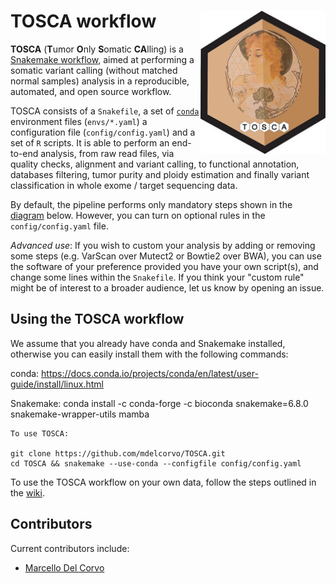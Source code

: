 # TOSCA workflow <img src="img/tosca_image.png" width="200" align="right" />


**TOSCA** (**T**umor **O**nly **S**omatic **CA**lling) is a [Snakemake workflow](https://snakemake.readthedocs.io/en/stable/index.html), aimed at performing a somatic variant calling (without matched normal samples) analysis in a reproducible, automated, and open source workflow.

TOSCA consists of a `Snakefile`, a set of [`conda`](https://conda.io/docs/) environment files (`envs/*.yaml`) a configuration file (`config/config.yaml`) and a set of `R` scripts. It is able to perform an end-to-end analysis, from raw read files, via quality checks, alignment and variant calling, to functional annotation, databases filtering, tumor purity and ploidy estimation and finally variant classification in whole exome / target sequencing data.  

By default, the pipeline performs only mandatory steps shown in the [diagram](img/dag_tosca.png) below. However, you can turn on optional rules in the `config/config.yaml` file. 

*Advanced use*: If you wish to custom your analysis by adding or removing some steps (e.g. VarScan over Mutect2 or Bowtie2 over BWA), you can use the software of your preference provided you have your own script(s), and change some lines within the `Snakefile`. If you think your "custom rule" might be of interest to a broader audience, let us know by opening an issue.


## Using the TOSCA workflow

We assume that you already have conda and Snakemake installed, otherwise you can easily install them with the following commands:

conda: https://docs.conda.io/projects/conda/en/latest/user-guide/install/linux.html

Snakemake: conda install -c conda-forge -c bioconda snakemake=6.8.0 snakemake-wrapper-utils mamba
```
To use TOSCA:

git clone https://github.com/mdelcorvo/TOSCA.git
cd TOSCA && snakemake --use-conda --configfile config/config.yaml
```

To use the TOSCA workflow on your own data, follow the steps outlined in the [wiki](https://github.com/mdelcorvo/TOSCA/wiki).


## Contributors
Current contributors include:

- [Marcello Del Corvo](https://github.com/mdelcorvo)
